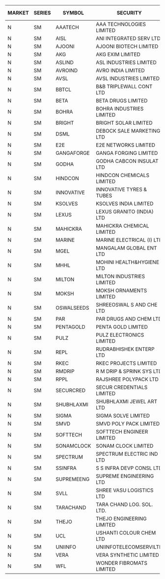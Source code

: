 


| MARKET | SERIES | SYMBOL | SECURITY | PREV CL PR | OPEN PRICE | HIGH PRICE | LOW PRICE | CLOSE PRICE | NET TRDVAL | NET TRDQTY | CORP IND | HI 52 WK | LO 52 WK |
| ----- | ----- | ----- | ----- | ----- | ----- | ----- | ----- | ----- | ----- | ----- | ----- | ----- | ----- |
| N | SM | AAATECH | AAA TECHNOLOGIES LIMITED | 44.40 | 43.50 | 43.50 | 43.40 | 43.40 | 260700.00 | 6000 |  | 45.00 | 42.25 |
| N | SM | AISL | ANI INTEGRATED SERV LTD. | 19.65 | 18.85 | 19.05 | 18.85 | 19.00 | 68280.00 | 3600 |  | 28.55 | 14.30 |
| N | SM | AJOONI | AJOONI BIOTECH LIMITED | 32.90 | 32.00 | 32.00 | 31.80 | 31.80 | 382800.00 | 12000 |  | 36.50 | 6.35 |
| N | SM | AKG | AKG EXIM LIMITED | 51.70 | 50.00 | 50.00 | 50.00 | 50.00 | 200000.00 | 4000 |  | 76.50 | 30.00 |
| N | SM | ASLIND | ASL INDUSTRIES LIMITED | 9.20 | 9.65 | 9.65 | 9.65 | 9.65 | 1196600.00 | 124000 |  | 11.20 | 4.75 |
| N | SM | AVROIND | AVRO INDIA LIMITED | 41.00 | 39.50 | 39.50 | 39.50 | 39.50 | 79000.00 | 2000 |  | 63.20 | 35.00 |
| N | SM | AVSL | AVSL INDUSTRIES LIMITED | 32.90 | 31.40 | 31.40 | 31.40 | 31.40 | 94200.00 | 3000 |  | 49.50 | 31.40 |
| N | SM | BBTCL | B&B TRIPLEWALL CONT LTD | 32.00 | 31.50 | 32.00 | 30.40 | 30.40 | 466500.00 | 15000 |  | 41.50 | 27.20 |
| N | SM | BETA | BETA DRUGS LIMITED | 128.25 | 124.60 | 124.60 | 121.00 | 121.00 | 593360.00 | 4800 |  | 140.80 | 37.00 |
| N | SM | BOHRA | BOHRA INDUSTRIES LIMITED | 1.10 | 1.05 | 1.05 | 1.05 | 1.05 | 4200.00 | 4000 |  | 2.50 | .35 |
| N | SM | BRIGHT | BRIGHT SOLAR LIMITED | 6.35 | 6.20 | 6.35 | 6.05 | 6.35 | 55800.00 | 9000 |  | 16.30 | 4.70 |
| N | SM | DSML | DEBOCK SALE MARKETING LTD | 19.40 | 20.25 | 20.25 | 19.85 | 20.15 | 600900.00 | 30000 |  | 20.70 | 3.50 |
| N | SM | E2E | E2E NETWORKS LIMITED | 40.95 | 40.95 | 42.95 | 40.95 | 42.95 | 751300.00 | 18000 |  | 57.95 | 13.30 |
| N | SM | GANGAFORGE | GANGA FORGING LIMITED | 20.25 | 20.00 | 20.90 | 19.80 | 20.40 | 851700.00 | 42000 |  | 21.00 | 8.70 |
| N | SM | GODHA | GODHA CABCON INSULAT LTD | 34.95 | 33.25 | 33.25 | 33.25 | 33.25 | 399000.00 | 12000 |  | 34.95 | 10.95 |
| N | SM | HINDCON | HINDCON CHEMICALS LIMITED | 20.50 | 20.00 | 22.00 | 20.00 | 21.50 | 506000.00 | 24000 |  | 22.00 | 8.05 |
| N | SM | INNOVATIVE | INNOVATIVE TYRES & TUBES | 5.85 | 5.90 | 5.90 | 5.90 | 5.90 | 17700.00 | 3000 |  | 14.60 | 5.40 |
| N | SM | KSOLVES | KSOLVES INDIA LIMITED | 400.00 | 420.00 | 420.00 | 420.00 | 420.00 | 504000.00 | 1200 |  | 420.00 | 102.05 |
| N | SM | LEXUS | LEXUS GRANITO (INDIA) LTD | 9.95 | 10.40 | 10.40 | 10.40 | 10.40 | 10400.00 | 1000 |  | 17.35 | 4.55 |
| N | SM | MAHICKRA | MAHICKRA CHEMICAL LIMITED | 82.25 | 80.00 | 80.00 | 79.15 | 79.15 | 238725.00 | 3000 |  | 93.50 | 70.00 |
| N | SM | MARINE | MARINE ELECTRICAL (I) LTD | 170.00 | 170.10 | 171.00 | 170.10 | 170.50 | 1704200.00 | 10000 |  | 198.00 | 78.00 |
| N | SM | MGEL | MANGALAM GLOBAL ENT LTD | 40.00 | 39.00 | 40.00 | 39.00 | 39.50 | 237000.00 | 6000 |  | 65.10 | 38.00 |
| N | SM | MHHL | MOHINI HEALTH&HYGIENE LTD | 20.80 | 21.50 | 21.70 | 19.85 | 20.00 | 763650.00 | 36000 |  | 23.20 | 11.35 |
| N | SM | MILTON | MILTON INDUSTRIES LIMITED | 12.90 | 13.50 | 13.50 | 13.50 | 13.50 | 59400.00 | 4400 |  | 16.35 | 7.00 |
| N | SM | MOKSH | MOKSH ORNAMENTS LIMITED | 21.50 | 22.50 | 22.50 | 22.50 | 22.50 | 202500.00 | 9000 |  | 36.25 | 21.00 |
| N | SM | OSWALSEEDS | SHREEOSWAL S AND CHE LTD | 45.05 | 43.00 | 43.00 | 42.80 | 42.80 | 343200.00 | 8000 |  | 50.45 | 21.80 |
| N | SM | PAR | PAR DRUGS AND CHEM LTD | 72.45 | 72.45 | 72.45 | 72.45 | 72.45 | 144900.00 | 2000 |  | 74.80 | 26.20 |
| N | SM | PENTAGOLD | PENTA GOLD LIMITED | 20.20 | 21.00 | 21.00 | 21.00 | 21.00 | 63000.00 | 3000 |  | 39.10 | 15.40 |
| N | SM | PULZ | PULZ ELECTRONICS LIMITED | 15.85 | 15.85 | 15.85 | 15.85 | 15.85 | 63400.00 | 4000 |  | 30.00 | 9.20 |
| N | SM | REPL | RUDRABHISHEK ENTERP LTD | 85.05 | 87.80 | 89.30 | 87.80 | 88.55 | 3201600.00 | 36000 |  | 89.30 | 24.50 |
| N | SM | RKEC | RKEC PROJECTS LIMITED | 35.00 | 34.00 | 34.95 | 34.00 | 34.95 | 757800.00 | 22000 |  | 66.65 | 26.20 |
| N | SM | RMDRIP | R M DRIP & SPRINK SYS LTD | 52.95 | 52.90 | 52.95 | 52.90 | 52.95 | 1058900.00 | 20000 |  | 63.00 | 14.65 |
| N | SM | RPPL | RAJSHREE POLYPACK LTD | 85.65 | 81.45 | 82.50 | 81.40 | 81.95 | 737400.00 | 9000 |  | 101.80 | 47.75 |
| N | SM | SECURCRED | SECUR CREDENTIALS LIMITED | 14.85 | 15.50 | 15.50 | 15.50 | 15.50 | 9300.00 | 600 |  | 37.00 | 12.15 |
| N | SM | SHUBHLAXMI | SHUBHLAXMI JEWEL ART LTD | 14.40 | 13.75 | 13.75 | 13.70 | 13.75 | 41200.00 | 3000 |  | 150.00 | 12.80 |
| N | SM | SIGMA | SIGMA SOLVE LIMITED | 45.00 | 45.00 | 45.00 | 45.00 | 45.00 | 540000.00 | 12000 |  | 45.45 | 45.00 |
| N | SM | SMVD | SMVD POLY PACK LIMITED | 9.90 | 10.00 | 10.00 | 9.45 | 9.45 | 38900.00 | 4000 |  | 12.00 | 6.45 |
| N | SM | SOFTTECH | SOFTTECH ENGINEER LIMITED | 78.50 | 74.65 | 81.95 | 74.60 | 81.45 | 2020240.00 | 25600 |  | 84.00 | 32.45 |
| N | SM | SONAMCLOCK | SONAM CLOCK LIMITED | 61.20 | 61.65 | 61.65 | 61.65 | 61.65 | 1109700.00 | 18000 |  | 63.25 | 30.80 |
| N | SM | SPECTRUM | SPECTRUM ELECTRIC IND LTD | 68.00 | 65.00 | 65.00 | 65.00 | 65.00 | 130000.00 | 2000 |  | 69.00 | 50.00 |
| N | SM | SSINFRA | S S INFRA DEVP CONSL LTD | 5.80 | 5.65 | 5.65 | 5.65 | 5.65 | 16950.00 | 3000 |  | 14.45 | 5.65 |
| N | SM | SUPREMEENG | SUPREME ENGINEERING LTD | 20.50 | 20.00 | 20.00 | 20.00 | 20.00 | 80000.00 | 4000 |  | 30.00 | 13.20 |
| N | SM | SVLL | SHREE VASU LOGISTICS LTD | 83.35 | 81.80 | 81.80 | 81.80 | 81.80 | 81800.00 | 1000 |  | 113.00 | 70.00 |
| N | SM | TARACHAND | TARA CHAND LOG. SOL. LTD. | 29.30 | 30.00 | 30.00 | 30.00 | 30.00 | 60000.00 | 2000 |  | 43.00 | 21.10 |
| N | SM | THEJO | THEJO ENGINEERING LIMITED | 1367.15 | 1311.00 | 1350.00 | 1300.00 | 1307.30 | 4003315.00 | 3000 |  | 1468.50 | 350.55 |
| N | SM | UCL | USHANTI COLOUR CHEM LTD | 26.45 | 24.00 | 30.00 | 24.00 | 30.00 | 108000.00 | 4000 |  | 49.80 | 20.50 |
| N | SM | UNIINFO | UNIINFOTELECOMSERVILTD | 12.20 | 12.80 | 12.80 | 12.80 | 12.80 | 25600.00 | 2000 |  | 32.15 | 7.85 |
| N | SM | VERA | VERA SYNTHETIC LIMITED | 42.55 | 44.60 | 44.60 | 44.50 | 44.60 | 802200.00 | 18000 |  | 150.00 | 39.80 |
| N | SM | WFL | WONDER FIBROMATS LIMITED | 45.00 | 47.25 | 47.25 | 47.25 | 47.25 | 151200.00 | 3200 |  | 95.45 | 43.30 |



